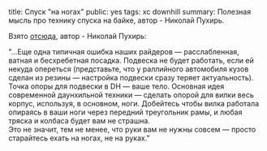 title: Спуск "на ногах"
public: yes
tags: xc
      downhill
summary: Полезная мысль про технику спуска на байке, автор - Николай Пухирь.

Взято [отсюда](http://twentysix.ru/blog/RaceStar/107491.html), автор - Николай
Пухирь:

"...Еще одна типичная ошибка наших райдеров — расслабленная, ватная и
бесхребетная посадка. Подвеска не будет работать, если ей некуда опереться
(представьте, что у раллийного автомобиля кузов сделан из резины — настройка
подвески сразу теряет актуальность). Точка опоры для подвески в DH — ваше тело.
Основная идея современной даунхильной техники — сделать опорой для вилки весь корпус,
используя, в основном, ноги. Добейтесь чтобы вилка работала опираясь в ваши ноги
через передний треугольник рамы, и любая тряска и колбаса будет вам не страшна.  
Это не значит, тем не менее, что руки вам не нужны совсем — просто старайтесь ехать на ногах, не на руках."
